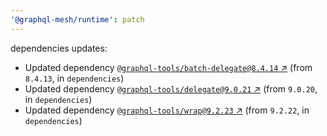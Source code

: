 ```yaml
---
'@graphql-mesh/runtime': patch
---
```

dependencies updates:
  - Updated dependency [`@graphql-tools/batch-delegate@8.4.14`
    ↗︎](https://www.npmjs.com/package/@graphql-tools/batch-delegate/v/8.4.14) (from `8.4.13`, in
    `dependencies`)
  - Updated dependency [`@graphql-tools/delegate@9.0.21`
    ↗︎](https://www.npmjs.com/package/@graphql-tools/delegate/v/9.0.21) (from `9.0.20`, in
    `dependencies`)
  - Updated dependency [`@graphql-tools/wrap@9.2.23`
    ↗︎](https://www.npmjs.com/package/@graphql-tools/wrap/v/9.2.23) (from `9.2.22`, in
    `dependencies`)
